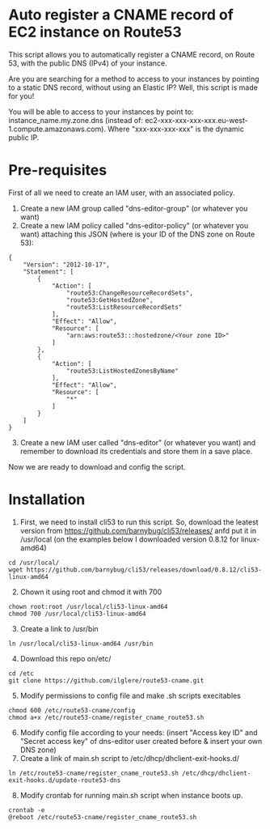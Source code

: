 # Auto register a CNAME record of EC2 instance on Route53
This script allows you to automatically register a CNAME record, on Route 53, with the public DNS (IPv4) of your instance.

Are you are searching for a method to access to your instances by pointing to a static DNS record, without using an Elastic IP? Well, this script is made for you!

You will be able to access to your instances by point to: instance_name.my.zone.dns (instead of: ec2-xxx-xxx-xxx-xxx.eu-west-1.compute.amazonaws.com). Where "xxx-xxx-xxx-xxx" is the dynamic public IP.
# Pre-requisites
First of all we need to create an IAM user, with an associated policy.
1. Create a new IAM group called "dns-editor-group" (or whatever you want)
2. Create a new IAM policy called "dns-editor-policy" (or whatever you want) attaching this JSON (where <Your zone ID> is your ID of the DNS zone on Route 53):
```
{
    "Version": "2012-10-17",
    "Statement": [
        {
            "Action": [
                "route53:ChangeResourceRecordSets",
                "route53:GetHostedZone",
                "route53:ListResourceRecordSets"
            ],
            "Effect": "Allow",
            "Resource": [
                "arn:aws:route53:::hostedzone/<Your zone ID>"
            ]
        },
        {
            "Action": [
                "route53:ListHostedZonesByName"
            ],
            "Effect": "Allow",
            "Resource": [
                "*"
            ]
        }
    ]
}
```
3. Create a new IAM user called "dns-editor" (or whatever you want) and remember to download its credentials and store them in a save place.

Now we are ready to download and config the script.
# Installation
1. First, we need to install cli53 to run this script.
So, download the leatest version from https://github.com/barnybug/cli53/releases/ anfd put it in /usr/local (on the examples below I downloaded version 0.8.12 for linux-amd64)
```
cd /usr/local/
wget https://github.com/barnybug/cli53/releases/download/0.8.12/cli53-linux-amd64
```
2. Chown it using root and chmod it with 700
```
chown root:root /usr/local/cli53-linux-amd64
chmod 700 /usr/local/cli53-linux-amd64
```
3. Create a link to /usr/bin
```
ln /usr/local/cli53-linux-amd64 /usr/bin
```
4. Download this repo on/etc/
```
cd /etc
git clone https://github.com/ilglere/route53-cname.git
```
5. Modify permissions to config file and make .sh scripts execitables
```
chmod 600 /etc/route53-cname/config
chmod a+x /etc/route53-cname/register_cname_route53.sh
```
6. Modify config file according to your needs: (insert "Access key ID" and "Secret access key" of dns-editor user created before & insert your own DNS zone)
7. Create a link of main.sh script to /etc/dhcp/dhclient-exit-hooks.d/
```
ln /etc/route53-cname/register_cname_route53.sh /etc/dhcp/dhclient-exit-hooks.d/update-route53-dns
```
8. Modify crontab for running main.sh script when instance boots up.
```
crontab -e
@reboot /etc/route53-cname/register_cname_route53.sh
```
